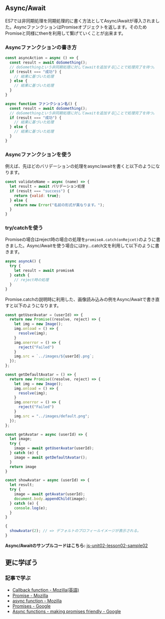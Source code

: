 ## Async/Await

ES7では非同期処理を同期処理的に書く方法としてAsync/Awaitが導入されました。AsyncファンクションはPromiseオブジェクトを返します。そのためPromiseと同様にthenを利用して繋げていくことが出来ます。

### Asyncファンクションの書き方

```javascript
const asyncAction = async () => {
  const result = await doSomething(); 
  // doSomethingという非同期処理に対してawaitを追加することで処理完了を待つ。
  if (result === "成功") {
    // 結果に基づいた処理
  } else {
    // 結果に基づいた処理
  }
}

async function ファンクション名() {
  const result = await doSomething(); 
  // doSomethingという非同期処理に対してawaitを追加することで処理完了を待つ。
  if (result === "成功") {
    // 結果に基づいた処理
  } else {
    // 結果に基づいた処理
  }
}
```


### Asyncファンクションを使う

例えば、先ほどのバリデーションの処理をasync/awaitを書くと以下のようになります。

```javascript
const validateName = async (name) => {
  let result = await バリデーション処理
  if (result === "success") {
    return {valid: true};
  } else {
    return new Error("名前の形式が異なります。");
  }
}
```

### try/catchを使う

Promiseの場合はreject時の場合の処理を`promiseA.catch(onRejcet)`のように書きました。Async/Awaitを使う場合にはtry...catch文を利用して以下のように書きます。

```javascript
async asyncA() {
  try {
    let result = await promiseA
  } catch {
    // reject時の処理
  }
}
```

Promise.catchの説明時に利用した、画像読み込みの例をAsync/Awaitで書き直すと以下のようになります。

```javascript
const getUserAvatar = (userId) => {
  return new Promise((resolve, reject) => {
    let img = new Image();
    img.onload = () => {
      resolve(img);
    }
    img.onerror = () => {
      reject("Failed")
    }
    img.src = `../images/${userId}.png`;
  });
};

const getDefaultAvatar = () => {
  return new Promise((resolve, reject) => {
    let img = new Image();
    img.onload = () => {
      resolve(img);
    }
    img.onerror = () => {
      reject("Failed")
    }
    img.src = "../images/default.png";
  });
};

const getAvatar = async (userId) => {
  let image;
  try {
    image = await getUserAvatar(userId);
  } catch (e) {
    image = await getDefaultAvatar();
  }
  return image
}

const showAvatar = async (userId) => {
  let result;
  try {
    image = await getAvatar(userId);
    document.body.appendChild(image);
  } catch (e) {
    console.log(e);
  }
}

{
  showAvatar(2); // => デフォルトのプロフィールイメージが表示される。
}
```
**Async/Awaitのサンプルコードはこちら:**
[js-unit02-lesson02-sample02](https://github.com/codegrit-jp-students/js-unit02-lesson02-sample02)

## 更に学ぼう

### 記事で学ぶ

- [Callback function - Mozilla(英語)](https://developer.mozilla.org/en-US/docs/Glossary/Callback_function)
- [Promise - Mozilla](https://developer.mozilla.org/ja/docs/Web/JavaScript/Reference/Global_Objects/Promise)
- [async function - Mozilla](https://developer.mozilla.org/ja/docs/Web/JavaScript/Reference/Statements/async_function)
- [Promises - Google](https://developers.google.com/web/fundamentals/primers/promises?hl=ja)
- [Async functions - making promises friendly - Google](https://developers.google.com/web/fundamentals/primers/async-functions?hl=ja)